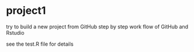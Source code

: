 # project1
try to build a new project from GitHub
step by step work flow of GitHub and Rstudio

see the test.R file for details
